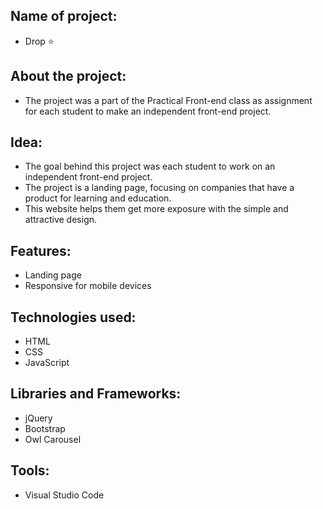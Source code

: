 Name of project: 
-----------------
- Drop ⭐

About the project:
------------------
- The project was a part of the Practical Front-end class as assignment for each student to make an independent front-end project. 

Idea:
------
- The goal behind this project was each student to work on an independent front-end project.
- The project is a landing page, focusing on companies that have a product for learning and education.
- This website helps them get more exposure with the simple and attractive design.

Features:
---------
- Landing page
- Responsive for mobile devices

Technologies used:
-------------------
- HTML
- CSS
- JavaScript

Libraries and Frameworks:
-------------------------
- jQuery
- Bootstrap
- Owl Carousel

Tools:
-------
- Visual Studio Code
